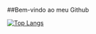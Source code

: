 ##Bem-vindo ao meu Github
<div stype="width: 200px">
  <a href="http://github.com/VSDrops">
  <img src="http://github-readme-status.vercel.app/api/top-lags/?username=VSDrops&langs_count=8" alt="Top Langs">
</div>
